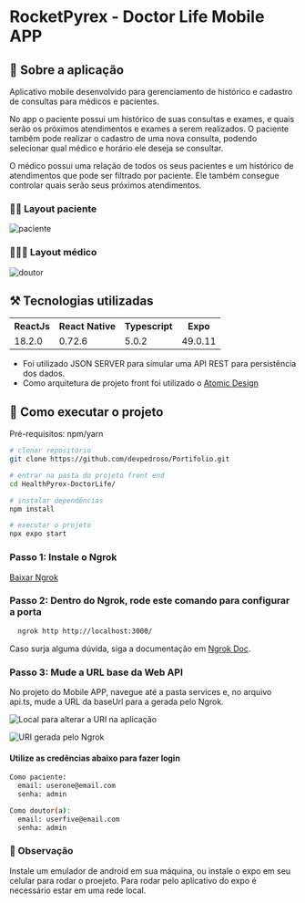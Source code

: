 
# RocketPyrex - Doctor Life Mobile APP

## 📝 Sobre a aplicação
Aplicativo mobile desenvolvido para gerenciamento de histórico e cadastro de consultas para médicos e pacientes.

No app o paciente possui um histórico de suas consultas e exames, e quais serão os próximos atendimentos e exames a serem realizados. O paciente também pode realizar o cadastro de uma nova consulta, podendo selecionar qual médico e horário ele deseja se consultar.

O médico possui uma relação de todos os seus pacientes e um histórico de atendimentos que pode ser filtrado por paciente. Ele também consegue controlar quais serão seus próximos atendimentos.

### 🙇🏻 Layout paciente
![paciente](https://github.com/devpedroso/Portifolio/assets/47677411/fc5675f5-12aa-477a-a721-6fe07048e893)

### 👨🏻‍⚕️ Layout médico
![doutor](https://github.com/devpedroso/Portifolio/assets/47677411/0432edde-950c-4b50-bcaf-471de834507c)

## ⚒️ Tecnologias utilizadas
<table>
  <tr>
    <th>ReactJs</th>
    <th>React Native</th>
    <th>Typescript</th>
    <th>Expo</th>
  </tr>
  <tr>
    <td>18.2.0</td>
    <td>0.72.6</td>
    <td>5.0.2</td>
    <td>49.0.11</td>
  </tr>
</table>

- Foi utilizado JSON SERVER para simular uma API REST para persistência dos dados.
- Como arquitetura de projeto front foi utilizado o [Atomic Design](https://atomicdesign.bradfrost.com/chapter-2/)
  
## 🚀 Como executar o projeto
Pré-requisitos: npm/yarn

```bash
# clonar repositório
git clone https://github.com/devpedroso/Portifolio.git

# entrar na pasta do projeto front end
cd HealthPyrex-DoctorLife/

# instalar dependências
npm install

# executar o projeto
npx expo start
```

### Passo 1: Instale o Ngrok
[Baixar Ngrok](https://ngrok.com/download)

### Passo 2: Dentro do Ngrok, rode este comando para configurar a porta
```bash
  ngrok http http://localhost:3000/
```
Caso surja alguma dúvida, siga a documentação em [Ngrok Doc](https://ngrok.com/docs/getting-started/).

### Passo 3: Mude a URL base da Web API
No projeto do Mobile APP, navegue até a pasta services e, no arquivo api.ts, mude a URL da baseUrl para a gerada pelo Ngrok.

![Local para alterar a URI na aplicação](https://cdn.discordapp.com/attachments/945474061797056513/1177441867617542174/image.png?ex=65728531&is=65601031&hm=0c2e2edd5797bd55bd76ee28c52b7fa14338d6d293a14bd553977ba9a686ecbc&)

![URI gerada pelo Ngrok](https://cdn.discordapp.com/attachments/945474061797056513/1177441245111537694/image.png?ex=6572849c&is=65600f9c&hm=a2c97b94c63fb5827966f2f70a7e2426747643a95d93757c7ca0918ed8b35c72&)


#### Utilize as credências abaixo para fazer login
```bash
Como paciente:
  email: userone@email.com
  senha: admin

Como doutor(a):
  email: userfive@email.com
  senha: admin
```

### 👀 Observação
Instale um emulador de android em sua máquina, ou instale o expo em seu celular para rodar o proejeto. Para rodar pelo aplicativo do expo é necessário estar em uma rede local.
